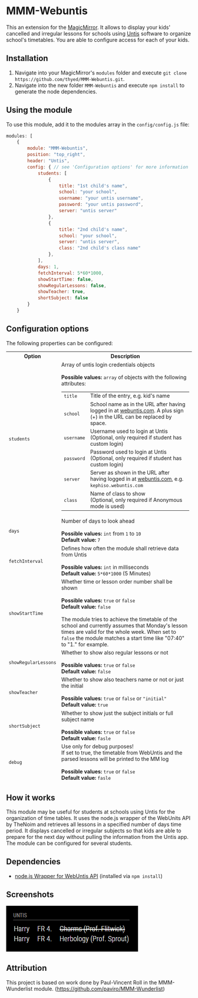 # MMM-Webuntis

This an extension for the [MagicMirror](https://github.com/MichMich/MagicMirror). It allows to display your kids' cancelled and irregular lessons for schools using [Untis](https://www.untis.at) software to organize school's timetables. You are able to configure access for each of your kids.

## Installation

1. Navigate into your MagicMirror's `modules` folder and execute `git clone https://github.com/thyed/MMM-Webuntis.git`.
2. Navigate into the new folder `MMM-Webuntis` and execute `npm install` to generate the node dependencies.

## Using the module

To use this module, add it to the modules array in the `config/config.js` file:

```javascript
modules: [
    {
        module: "MMM-Webuntis",
        position: "top_right",
        header: "Untis",
        config: { // see 'Configuration options' for more information
            students: [
                {
                    title: "1st child's name",
                    school: "your school",
                    username: "your untis username",
                    password: "your untis password",
                    server: "untis server"
                },
                {
                    title: "2nd child's name",
                    school: "your school",
                    server: "untis server",
                    class: "2nd child's class name"
                },
            ],
            days: 1,
            fetchInterval: 5*60*1000,
            showStartTime: false,
            showRegularLessons: false,
            showTeacher: true,
            shortSubject: false
        }
    }
```

## Configuration options

The following properties can be configured:

<table width="100%">
    <thead>
        <tr>
            <th>Option</th>
            <th width="100%">Description</th>
        </tr>
    <thead>
        <tr>
            <td><code>students</code></td>
            <td>
                Array of untis login credentials objects<br>
                <br><b>Possible values:</b> <code>array</code> of objects with the following attributes:
                <table>
                    <tr>
                        <td><code>title</code></td>
                        <td>Title of the entry, e.g. kid's name</td>
                    </tr>
                    <tr>
                        <td><code>school</code></td>
                        <td>School name as in the URL after having logged in at <a href="https://webuntis.com/">webuntis.com</a>. A plus sign (+) in the URL can be replaced by space.</td>
                    </tr>
                    <tr>
                        <td><code>username</code></td>
                        <td>Username used to login at Untis<br>(Optional, only required if student has custom login)</td>
                    </tr>
                    <tr>
                        <td><code>password</code></td>
                        <td>Password used to login at Untis<br>(Optional, only required if student has custom login)</td>
                    </tr>
                    <tr>
                        <td><code>server</code></td>
                        <td>Server as shown in the URL after having logged in at <a href="https://webuntis.com/">webuntis.com</a>, e.g. <code>kephiso.webuntis.com</code></td>
                    </tr>
                    <tr>
                        <td><code>class</code></td>
                        <td>Name of class to show<br>(Optional, only required if Anonymous mode is used)</td>
                    </tr>
                </table>
            </td>
        </tr>
        <tr>
            <td><code>days</code></td>
            <td>
                Number of days to look ahead<br>
                <br><b>Possible values:</b> <code>int</code> from <code>1</code> to <code>10</code>
                <br><b>Default value:</b> <code>7</code>
            </td>
        </tr>
        <tr>
            <td><code>fetchInterval</code></td>
            <td>
                Defines how often the module shall retrieve data from Untis<br>
                <br><b>Possible values:</b> <code>int</code> in milliseconds
                <br><b>Default value:</b> <code>5*60*1000</code> (5 Minutes)
            </td>
        </tr>
        <tr>
            <td><code>showStartTime</code></td>
            <td>
                Whether time or lesson order number shall be shown<br>
                <br><b>Possible values:</b> <code>true</code> or <code>false</code>
                <br><b>Default value:</b> <code>false</code><br><br>
                The module tries to achieve the timetable of the school and currently assumes that Monday's lesson times are valid for the whole week. When set to <code>false</code> the module matches a start time like "07:40" to "1." for example.
            </td>
        </tr>
        <tr>
            <td><code>showRegularLessons</code></td>
            <td>
                Whether to show also regular lessons or not<br>
                <br><b>Possible values:</b> <code>true</code> or <code>false</code>
                <br><b>Default value:</b> <code>false</code>
            </td>
        </tr>
        <tr>
            <td><code>showTeacher</code></td>
            <td>
                Whether to show also teachers name or not or just the initial<br>
                <br><b>Possible values:</b> <code>true</code> or <code>false</code> or <code>"initial"</code>
                <br><b>Default value:</b> <code>true</code>
            </td>
        </tr>
        <tr>
            <td><code>shortSubject</code></td>
            <td>
                Whether to show just the subject initials or full subject name<br>
                <br><b>Possible values:</b> <code>true</code> or <code>false</code>
                <br><b>Default value:</b> <code>fasle</code>
            </td>
        </tr>
        <tr>
            <td><code>debug</code></td>
            <td>
                Use only for debug purposes!<br>If set to true, the timetable from WebUntis and the parsed lessons will be printed to the MM log<br>
                <br><b>Possible values:</b> <code>true</code> or <code>false</code>
                <br><b>Default value:</b> <code>fasle</code>
            </td>
        </tr>
</table>

## How it works

This module may be useful for students at schools using Untis for the organization of time tables. It uses the node.js wrapper of the WebUnits API by TheNoim and retrieves all lessons in a specified number of days time period. It displays cancelled or irregular subjects so that kids are able to prepare for the next day without pulling the information from the Untis app. The module can be configured for several students.

## Dependencies

- [node.js Wrapper for WebUntis API](https://github.com/TheNoim/WebUntis) (installed via `npm install`)

## Screenshots

![Screenshot](screenshot.png "Screenshot")

## Attribution

This project is based on work done by Paul-Vincent Roll in the MMM-Wunderlist module. (<https://github.com/paviro/MMM-Wunderlist>)
